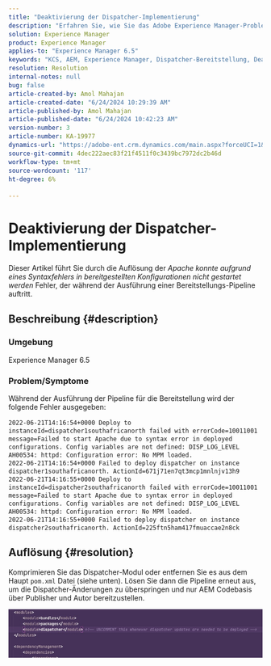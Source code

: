 ```yaml
---
title: "Deaktivierung der Dispatcher-Implementierung"
description: "Erfahren Sie, wie Sie das Adobe Experience Manager-Problem beheben können, bei dem bei der Ausführung der Bereitstellungs-Pipeline ein Fehler auftritt."
solution: Experience Manager
product: Experience Manager
applies-to: "Experience Manager 6.5"
keywords: "KCS, AEM, Experience Manager, Dispatcher-Bereitstellung, Deaktivierung"
resolution: Resolution
internal-notes: null
bug: false
article-created-by: Amol Mahajan
article-created-date: "6/24/2024 10:29:39 AM"
article-published-by: Amol Mahajan
article-published-date: "6/24/2024 10:42:23 AM"
version-number: 3
article-number: KA-19977
dynamics-url: "https://adobe-ent.crm.dynamics.com/main.aspx?forceUCI=1&pagetype=entityrecord&etn=knowledgearticle&id=64f7c7a8-1432-ef11-840a-6045bd0298d4"
source-git-commit: 4dec222aec83f21f4511f0c3439bc7972dc2b46d
workflow-type: tm+mt
source-wordcount: '117'
ht-degree: 6%

---
```


# Deaktivierung der Dispatcher-Implementierung


Dieser Artikel führt Sie durch die Auflösung der *Apache konnte aufgrund eines Syntaxfehlers in bereitgestellten Konfigurationen nicht gestartet werden* Fehler, der während der Ausführung einer Bereitstellungs-Pipeline auftritt.

## Beschreibung {#description}


### <b>Umgebung</b>

Experience Manager 6.5



### <b>Problem/Symptome</b>

Während der Ausführung der Pipeline für die Bereitstellung wird der folgende Fehler ausgegeben:



```
2022-06-21T14:16:54+0000 Deploy to instanceId=dispatcher1southafricanorth failed with errorCode=10011001 message=Failed to start Apache due to syntax error in deployed configurations. Config variables are not defined: DISP_LOG_LEVEL AH00534: httpd: Configuration error: No MPM loaded.
2022-06-21T14:16:54+0000 Failed to deploy dispatcher on instance dispatcher1southafricanorth. ActionId=671j71en7qt3mcp1mnlnjv13h9
2022-06-21T14:16:55+0000 Deploy to instanceId=dispatcher2southafricanorth failed with errorCode=10011001 message=Failed to start Apache due to syntax error in deployed configurations. Config variables are not defined: DISP_LOG_LEVEL AH00534: httpd: Configuration error: No MPM loaded.
2022-06-21T14:16:55+0000 Failed to deploy dispatcher on instance dispatcher2southafricanorth. ActionId=225ftn5ham417fmuaccae2n8ck
```




## Auflösung {#resolution}


Komprimieren Sie das Dispatcher-Modul oder entfernen Sie es aus dem Haupt `pom.xml` Datei (siehe unten). Lösen Sie dann die Pipeline erneut aus, um die Dispatcher-Änderungen zu überspringen und nur AEM Codebasis über Publisher und Autor bereitzustellen.

![](assets/9dee138f-ccf7-ec11-bb3d-000d3a5b0558.png)
